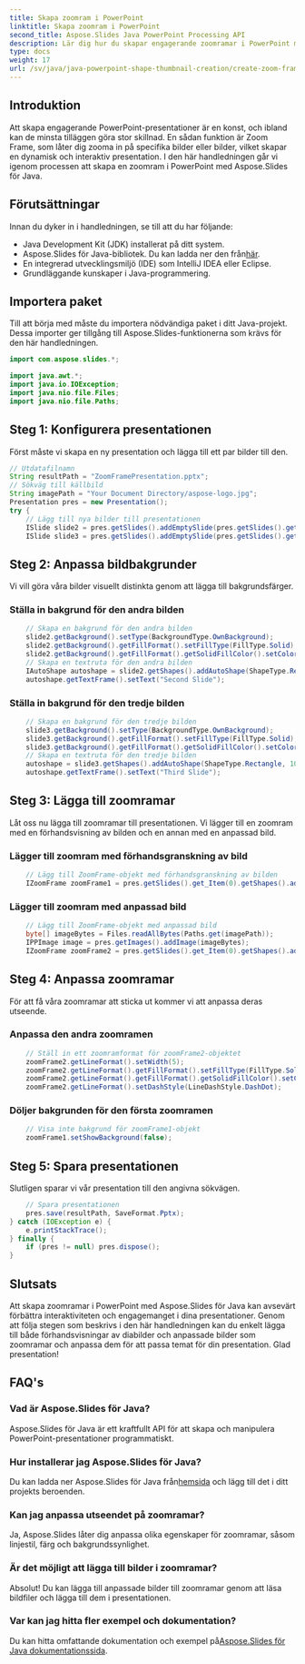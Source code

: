 ```yaml
---
title: Skapa zoomram i PowerPoint
linktitle: Skapa zoomram i PowerPoint
second_title: Aspose.Slides Java PowerPoint Processing API
description: Lär dig hur du skapar engagerande zoomramar i PowerPoint med Aspose.Slides för Java. Följ vår guide för att lägga till interaktiva element i dina presentationer.
type: docs
weight: 17
url: /sv/java/java-powerpoint-shape-thumbnail-creation/create-zoom-frame-powerpoint/
---
```

## Introduktion
Att skapa engagerande PowerPoint-presentationer är en konst, och ibland kan de minsta tilläggen göra stor skillnad. En sådan funktion är Zoom Frame, som låter dig zooma in på specifika bilder eller bilder, vilket skapar en dynamisk och interaktiv presentation. I den här handledningen går vi igenom processen att skapa en zoomram i PowerPoint med Aspose.Slides för Java.
## Förutsättningar
Innan du dyker in i handledningen, se till att du har följande:
- Java Development Kit (JDK) installerat på ditt system.
-  Aspose.Slides för Java-bibliotek. Du kan ladda ner den från[här](https://releases.aspose.com/slides/java/).
- En integrerad utvecklingsmiljö (IDE) som IntelliJ IDEA eller Eclipse.
- Grundläggande kunskaper i Java-programmering.
## Importera paket
Till att börja med måste du importera nödvändiga paket i ditt Java-projekt. Dessa importer ger tillgång till Aspose.Slides-funktionerna som krävs för den här handledningen.
```java
import com.aspose.slides.*;

import java.awt.*;
import java.io.IOException;
import java.nio.file.Files;
import java.nio.file.Paths;
```
## Steg 1: Konfigurera presentationen
Först måste vi skapa en ny presentation och lägga till ett par bilder till den.
```java
// Utdatafilnamn
String resultPath = "ZoomFramePresentation.pptx";
// Sökväg till källbild
String imagePath = "Your Document Directory/aspose-logo.jpg";
Presentation pres = new Presentation();
try {
    // Lägg till nya bilder till presentationen
    ISlide slide2 = pres.getSlides().addEmptySlide(pres.getSlides().get_Item(0).getLayoutSlide());
    ISlide slide3 = pres.getSlides().addEmptySlide(pres.getSlides().get_Item(0).getLayoutSlide());
```
## Steg 2: Anpassa bildbakgrunder
Vi vill göra våra bilder visuellt distinkta genom att lägga till bakgrundsfärger.
### Ställa in bakgrund för den andra bilden
```java
    // Skapa en bakgrund för den andra bilden
    slide2.getBackground().setType(BackgroundType.OwnBackground);
    slide2.getBackground().getFillFormat().setFillType(FillType.Solid);
    slide2.getBackground().getFillFormat().getSolidFillColor().setColor(Color.CYAN);
    // Skapa en textruta för den andra bilden
    IAutoShape autoshape = slide2.getShapes().addAutoShape(ShapeType.Rectangle, 100, 200, 500, 200);
    autoshape.getTextFrame().setText("Second Slide");
```
### Ställa in bakgrund för den tredje bilden
```java
    // Skapa en bakgrund för den tredje bilden
    slide3.getBackground().setType(BackgroundType.OwnBackground);
    slide3.getBackground().getFillFormat().setFillType(FillType.Solid);
    slide3.getBackground().getFillFormat().getSolidFillColor().setColor(Color.DARK_GRAY);
    // Skapa en textruta för den tredje bilden
    autoshape = slide3.getShapes().addAutoShape(ShapeType.Rectangle, 100, 200, 500, 200);
    autoshape.getTextFrame().setText("Third Slide");
```
## Steg 3: Lägga till zoomramar
Låt oss nu lägga till zoomramar till presentationen. Vi lägger till en zoomram med en förhandsvisning av bilden och en annan med en anpassad bild.
### Lägger till zoomram med förhandsgranskning av bild
```java
    // Lägg till ZoomFrame-objekt med förhandsgranskning av bilden
    IZoomFrame zoomFrame1 = pres.getSlides().get_Item(0).getShapes().addZoomFrame(20, 20, 250, 200, slide2);
```
### Lägger till zoomram med anpassad bild
```java
    // Lägg till ZoomFrame-objekt med anpassad bild
    byte[] imageBytes = Files.readAllBytes(Paths.get(imagePath));
    IPPImage image = pres.getImages().addImage(imageBytes);
    IZoomFrame zoomFrame2 = pres.getSlides().get_Item(0).getShapes().addZoomFrame(200, 250, 250, 100, slide3, image);
```
## Steg 4: Anpassa zoomramar
För att få våra zoomramar att sticka ut kommer vi att anpassa deras utseende.
### Anpassa den andra zoomramen
```java
    // Ställ in ett zoomramformat för zoomFrame2-objektet
    zoomFrame2.getLineFormat().setWidth(5);
    zoomFrame2.getLineFormat().getFillFormat().setFillType(FillType.Solid);
    zoomFrame2.getLineFormat().getFillFormat().getSolidFillColor().setColor(Color.MAGENTA);
    zoomFrame2.getLineFormat().setDashStyle(LineDashStyle.DashDot);
```
### Döljer bakgrunden för den första zoomramen
```java
    // Visa inte bakgrund för zoomFrame1-objekt
    zoomFrame1.setShowBackground(false);
```
## Steg 5: Spara presentationen
Slutligen sparar vi vår presentation till den angivna sökvägen.
```java
    // Spara presentationen
    pres.save(resultPath, SaveFormat.Pptx);
} catch (IOException e) {
    e.printStackTrace();
} finally {
    if (pres != null) pres.dispose();
}
```
## Slutsats
Att skapa zoomramar i PowerPoint med Aspose.Slides för Java kan avsevärt förbättra interaktiviteten och engagemanget i dina presentationer. Genom att följa stegen som beskrivs i den här handledningen kan du enkelt lägga till både förhandsvisningar av diabilder och anpassade bilder som zoomramar och anpassa dem för att passa temat för din presentation. Glad presentation!
## FAQ's
### Vad är Aspose.Slides för Java?
Aspose.Slides för Java är ett kraftfullt API för att skapa och manipulera PowerPoint-presentationer programmatiskt.
### Hur installerar jag Aspose.Slides för Java?
 Du kan ladda ner Aspose.Slides för Java från[hemsida](https://releases.aspose.com/slides/java/) och lägg till det i ditt projekts beroenden.
### Kan jag anpassa utseendet på zoomramar?
Ja, Aspose.Slides låter dig anpassa olika egenskaper för zoomramar, såsom linjestil, färg och bakgrundssynlighet.
### Är det möjligt att lägga till bilder i zoomramar?
Absolut! Du kan lägga till anpassade bilder till zoomramar genom att läsa bildfiler och lägga till dem i presentationen.
### Var kan jag hitta fler exempel och dokumentation?
 Du kan hitta omfattande dokumentation och exempel på[Aspose.Slides för Java dokumentationssida](https://reference.aspose.com/slides/java/).